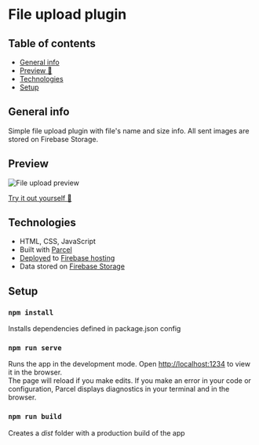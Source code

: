# File upload plugin

## Table of contents
* [General info](#general-info)
* [Preview 👀](#preview)
* [Technologies](#technologies)
* [Setup](#setup)

## General info
Simple file upload plugin with file's name and size info. All sent images are stored on Firebase Storage.

## Preview
![File upload preview](https://user-images.githubusercontent.com/85896378/152877721-bfb3e8fe-316c-47b5-ac18-1abd1839d4f4.gif)

[Try it out yourself 📎](https://file-upload-dda84.web.app/)

## Technologies
* HTML, CSS, JavaScript
* Built with [Parcel](https://www.npmjs.com/package/parcel)
* [Deployed](https://file-upload-dda84.web.app/) to [Firebase hosting](https://firebase.google.com/docs/hosting)
* Data stored on [Firebase Storage](https://firebase.google.com/docs/storage)

## Setup
### `npm install`
Installs dependencies defined in package.json config

### `npm run serve`

Runs the app in the development mode. Open <http://localhost:1234> to view it in the browser.<br />
The page will reload if you make edits.
If you make an error in your code or configuration, Parcel displays diagnostics in your terminal and in the browser.

### `npm run build`

Creates a *dist* folder with a production build of the app
